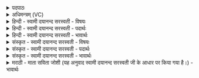 <details><summary>पदपाठः</summary>

राज्ञी॑। अ॒सि॒। प्राची॑। दिक्। वस॑वः। ते॒। दे॒वाः। अधि॑पत॒य इत्यधि॑ऽपतयः। अ॒ग्निः। हे॒ती॒नाम्। प्र॒ति॒ध॒र्त्तेति॑ प्रतिऽध॒र्त्ता। त्रि॒वृदिति॑ त्रि॒ऽवृत्। त्वा॒। स्तोमः॑। पृ॒थि॒व्याम्। श्र॒य॒तु॒। आज्य॑म्। उ॒क्थम्। अव्य॑थायै। स्त॒भ्ना॒तु॒। र॒थ॒न्त॒रमिति॑ रथम्ऽत॒रम्। साम॑। प्रति॑ष्ठित्यै। प्रति॑स्थित्या॒ इति॒ प्रति॑ऽस्थित्यै। अ॒न्तरि॑क्षे। ऋष॑यः। त्वा॒। प्र॒थ॒म॒जा इति॑ प्रथम॒ऽजाः। दे॒वेषु॑। दि॒वः। मात्र॑या। व॒रि॒म्णा। प्र॒थ॒न्तु॒। वि॒ध॒र्त्तेति॑ विऽध॒र्त्ता। च॒। अ॒यम्। अधि॑पति॒रित्यधि॑ऽपतिः। च॒। ते। त्वा॒। सर्वे॑। सं॒वि॒दा॒ना इति॑ सम्ऽवि॒दा॒नाः। नाक॑स्य। पृ॒ष्ठे। स्व॒र्ग इति॑ स्वः॒ऽगे। लो॒के। यज॑मानम्। च॒। सा॒द॒य॒न्तु॒। १०।
</details>

<details><summary>अधिमन्त्रम् (VC)</summary>

- वसवो देवताः
- परमेष्ठी ऋषिः
- विराड् ब्राह्मी त्रिष्टुप्
- धैवतः
</details>

<details><summary>हिन्दी - स्वामी दयानन्द सरस्वती - विषयः</summary>

अग्नि आदि पदार्थ कैसे गुणोंवाले हैं, यह विषय अगले मन्त्र में कहा है ॥
</details>

<details><summary>हिन्दी - स्वामी दयानन्द सरस्वती - पदार्थः</summary>

पदार्थान्वयभाषाः -  हे स्त्रि ! (ते) तेरा (अधिपतिः) स्वामी जैसे जिस के (वसवः) अग्न्यादिक (देवाः) प्रकाशमान (अधिपतयः) अधिष्ठाता हैं, वैसे तू (प्राची) पूर्व (दिक्) दिशा के समान (राज्ञी) राणी (असि) है। जैसे (हेतीनाम्) वज्रादि शस्त्रास्त्रों का (प्रतिधर्त्ता) प्रत्यक्ष धारणकर्त्ता (त्रिवृत्) विद्युत् भूमिस्थ और सूर्यरूप से तीन प्रकार वर्त्तमान (स्तोमः) स्तुतियुक्त गुणों से सहित (अग्निः) महाविद्युत् धारण करनेवाली है, वैसे (त्वा) तुझ को तेरा पति मैं धारण करता हूँ। तू (पृथिव्याम्) भूमि पर (अव्यथायै) पीड़ा न होने के लिये (उक्थम्) प्रशंसनीय (आज्यम्) घृत आदि पदार्थों को (श्रयतु) धारण कर (प्रतिष्ठित्यै) प्रतिष्ठा के लिये (रथन्तरम्) रथादि से तारनेवाले (साम) सिद्धान्त कर्म को (स्तभ्नातु) धारण कर। जैसे (अन्तरिक्षे) आकाश में (दिवः) बिजुली का (मात्रया) लेश सम्बन्ध और (वरिम्णा) महापुरुषार्थ से (देवेषु) विद्वानों में (प्रथमजाः) पूर्व हुए (ऋषयः) वेदार्थवित् विद्वान् (त्वा) तुझ को (प्रथन्तु) शुभ गुणों से विशालबुद्धि करें (च) और जैसे (अयम्) यह (विधर्त्ता) विविध रीति से धारणकर्त्ता (ते) तेरा पति तुझ से वर्त्ते, वैसे उस के साथ तू वर्त्ता कर। (च) और जैसे (सर्वे) सब (संविदानाः) अच्छे विद्वान् लोग (नाकस्य) अविद्यमान दुःख के (पृष्ठे) मध्य में (स्वर्गे) जो स्वर्ग अर्थात् अति सुख की प्राप्ति (लोके) दर्शनीय है, उस में (त्वा) तुझ को (च) और (यजमानम्) तेरे पति को (सादयन्तु) स्थापन करें वैसे तुम दोनों स्त्री पुरुष वर्त्ता करो ॥१० ॥
</details>

<details><summary>हिन्दी - स्वामी दयानन्द सरस्वती - भावार्थः</summary>

भावार्थभाषाः -  इस मन्त्र में वाचकलुप्तोपमालङ्कार है। पूर्व दिशा इसलिए उत्तम कहाती है कि जिस से सूर्य प्रथम वहाँ उदय को प्राप्त होता है। जो पूर्व दिशा से वायु चलता है, वह किसी देश में मेघ को उत्पन्न करता है, किसी में नहीं और यह अग्नि सब पदार्थों को धारण करता तथा वायु के संयोग से बढ़ता है, जो पुरुष इन वायु और अग्नि को यथार्थ जानते हैं, वे संसार में प्राणियों को सुख पहुँचाते हैं ॥१० ॥
</details>

<details><summary>संस्कृत - स्वामी दयानन्द सरस्वती - विषयः</summary>

अग्न्यादिपदार्थाः कीदृशा इत्याह ॥
</details>

<details><summary>संस्कृत - स्वामी दयानन्द सरस्वती - पदार्थः</summary>

पदार्थान्वयभाषाः -  हे स्त्रि ! तेऽधिपतिर्यथा यस्या वसवो देवा अधिपतय आसन् तथा प्राची दिगिव राज्ञ्यसि। यथा हेतीनां प्रतिधर्त्ता त्रिवृत्स्तोमोऽग्निरस्ति, तथा त्वाऽहं धरामि। भवति पृथिव्यामव्यथाया उक्थमाज्यं श्रयतु प्रतिष्ठित्यै रथन्तरं साम स्तभ्नातु। यथाऽन्तरिक्षे दिवो मात्रया वरिम्णा देवेषु प्रथमजा ऋषयस्त्वा प्रथन्तु, यथा चायं विधर्त्ता ते पतिर्वर्तेत तथा तेन सह त्वं वर्त्तस्व। यथा च सर्वे संविदाना विद्वांसो नाकस्य पृष्ठे स्वर्गे लोके त्वा यजमानं च सादयन्तु तथा युवां सीदेतम् ॥१० ॥
</details>

<details><summary>संस्कृत - स्वामी दयानन्द सरस्वती - भावार्थः</summary>

भावार्थभाषाः -  अत्र वाचकलुप्तोपमालङ्कारः। पूर्वा दिक् तस्मादुत्तमास्ति यस्मात् प्रथमं सूर्य्य उदेति। ये पूर्वस्या दिशो वायव आगच्छन्ति, ते कस्मिंश्चिद्देशे मेघकरा भवन्ति कस्मिंश्चिन्नैव। अयमग्निरेव सर्वेषां धर्त्ता वायुनिमित्तो वर्धते ये तं जानन्ति ते जगति सुखं संस्थापयन्ति ॥१० ॥
</details>

<details><summary>मराठी - माता सविता जोशी (यह अनुवाद स्वामी दयानन्द सरस्वती जी के आधार पर किया गया है।) - भावार्थः</summary>

भावार्थभाषाः -  या मंत्रात वाचकलुप्तोपमालंकार आहे. पूर्व दिशेला सूर्य प्रथम उगवतो यासाठी ती उत्तम मानली जाते. पूर्व दिशेकडून वाहणारा वारा एखाद्या देशात मेघ उत्पन्न करतो, तर एखाद्या देशात मेघ उत्पन्न करत नाही. अग्नी हा सर्व पदार्थांना धारण करतो व वायूच्या संयोगाने वाढतो. जी माणसे या वायू व अग्नीला यथार्थपणे जाणतात ती जगातील प्राण्यांना सुखी करतात.
</details>